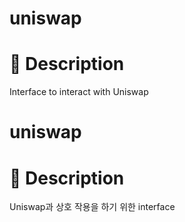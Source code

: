 # uniswap
# 📝 Description
Interface to interact with Uniswap


# uniswap
# 📝 Description
Uniswap과 상호 작용을 하기 위한 interface

